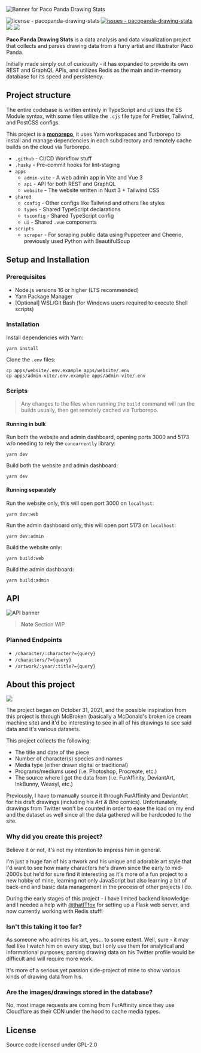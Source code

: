 ![Banner for Paco Panda Drawing Stats](https://user-images.githubusercontent.com/94678583/220274497-18b6a944-a759-469e-a10e-1d9b1ec6a95b.png)

![license - pacopanda-drawing-stats](https://img.shields.io/github/license/kuroji-fusky/pacopanda-drawing-stats?color=336600)
[![issues - pacopanda-drawing-stats](https://img.shields.io/github/issues/kuroji-fusky/pacopanda-drawing-stats)](https://github.com/kuroji-fusky/pacopanda-drawing-stats/issues)
![](https://img.shields.io/github/last-commit/kuroji-fusky/pacopanda-drawing-stats)
![](https://img.shields.io/github/contributors/kuroji-fusky/pacopanda-drawing-stats)

**Paco Panda Drawing Stats** is a data analysis and data visualization project
that collects and parses drawing data from a furry artist and illustrator Paco
Panda.

Initially made simply out of curiousity - it has expanded to provide its own
REST and GraphQL APIs, and utilizes Redis as the main and in-memory database for
its speed and persistency.

## Project structure

The entire codebase is written entirely in TypeScript and utilizes the ES Module
syntax, with some files utilize the `.cjs` file type for Prettier, Tailwind, and
PostCSS configs.

This project is a [**monorepo**](https://monorepo.tools/#what-is-a-monorepo), it
uses Yarn workspaces and Turborepo to install and manage dependencies in each
subdirectory and remotely cache builds on the cloud via Turborepo.

- `.github` - CI/CD Workflow stuff
- `.husky` - Pre-commit hooks for lint-staging
- `apps`
  - `admin-vite` - A web admin app in Vite and Vue 3
  - `api` - API for both REST and GraphQL
  - `website` - The website written in Nuxt 3 + Tailwind CSS
- `shared`
  - `config` - Other configs like Tailwind and others like styles
  - `types` - Shared TypeScript declarations
  - `tsconfig` - Shared TypeScript config
  - `ui` - Shared `.vue` components
- `scripts`
  - `scraper` - For scraping public data using Puppeteer and Cheerio, previously
    used Python with BeautifulSoup

## Setup and Installation

### Prerequisites

- Node.js versions 16 or higher (LTS recommended)
- Yarn Package Manager
- [Optional] WSL/Git Bash (for Windows users required to execute Shell scripts)

### Installation

Install dependencies with Yarn:

```console
yarn install
```

Clone the `.env` files:

```console
cp apps/website/.env.example apps/website/.env
cp apps/admin-vite/.env.example apps/admin-vite/.env
```

### Scripts

> Any changes to the files when running the `build` command will run the builds
> usually, then get remotely cached via Turborepo.

#### Running in bulk

Run both the website and admin dashboard, opening ports 3000 and 5173 w/o
needing to rely the `concurrently` library:

```console
yarn dev
```

Build both the website and admin dashboard:

```console
yarn dev
```

#### Running separately

Run the website only, this will open port 3000 on `localhost`:

```console
yarn dev:web
```

Run the admin dashboard only, this will open port 5173 on `localhost`:

```console
yarn dev:admin
```

Build the website only:

```console
yarn build:web
```

Build the admin dashboard:

```console
yarn build:admin
```

## API

![API banner](https://user-images.githubusercontent.com/94678583/203912229-9b6c2479-e999-4b36-9d54-205037691d18.png)

> **Note** Section WIP

### Planned Endpoints

- `/character/:character?={query}`
- `/characters/?={query}`
- `/artwork/:year/:title?={query}`

## About this project

![](https://user-images.githubusercontent.com/94678583/208869784-c68b5483-8e18-4d01-9163-d502b4cb40c5.png)

The project began on October 31, 2021, and the possible inspiration from this
project is through McBroken (basically a McDonald's broken ice cream machine
site) and it'd be interesting to see in all of his drawings to see said data and
it's various datasets.

This project collects the following:

- The title and date of the piece
- Number of character(s) species and names
- Media type (either drawn digital or traditional)
- Programs/mediums used (i.e. Photoshop, Procreate, etc.)
- The source where I got the data from (i.e. FurAffinity, DeviantArt, InkBunny,
  Weasyl, etc.)

Previously, I have to manually source it through FurAffinity and DeviantArt for
his draft drawings (including his _Art & Biro_ comics). Unfortunately, drawings
from Twitter won't be counted in order to ease the load on my end and the
dataset as well since all the data gathered will be hardcoded to the site.

### Why did you create this project?

Believe it or not, it's not my intention to impress him in general.

I'm just a huge fan of his artwork and his unique and adorable art style that
I'd want to see how many characters he's drawn since the early to mid-2000s but
he'd for sure find it interesting as it's more of a fun project to a new hobby
of mine, learning not only JavaScript but also learning a bit of back-end and
basic data management in the process of other projects I do.

During the early stages of this project - I have limited backend knowledge and I
needed a help with [@thatITfox][it] for setting up a Flask web server, and now
currently working with Redis stuff!

### Isn't this taking it too far?

As someone who admires his art, yes... to some extent. Well, sure - it may feel
like I watch him on every step, but I only use them for analytical and
informational purposes; parsing drawing data on his Twitter profile would be
difficult and will require more work.

It's more of a serious yet passion side-project of mine to show various kinds of
drawing data from his.

### Are the images/drawings stored in the database?

No, most image requests are coming from FurAffinity since they use Cloudflare as
their CDN under the hood to cache media types.

## License

Source code licensed under GPL-2.0

[it]: https://github.com/thatITfox
